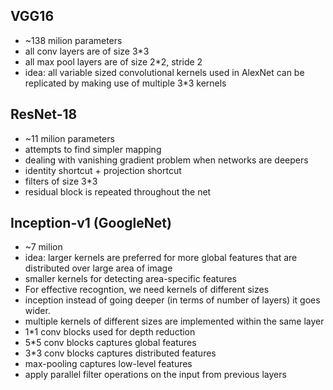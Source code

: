 ## VGG16
- ~138 milion parameters
- all conv layers are of size 3*3
- all max pool layers are of size 2*2, stride 2
- idea: all variable sized convolutional kernels used in AlexNet can be replicated by making use of multiple 3*3 kernels


## ResNet-18
- ~11 milion parameters
- attempts to find simpler mapping
- dealing with vanishing gradient problem when networks are deepers
- identity shortcut + projection shortcut
- filters of size 3*3
- residual block is repeated throughout the net

## Inception-v1 (GoogleNet)
- ~7 milion
- idea: larger kernels are preferred for more global features that are distributed over large area of image
- smaller kernels for detecting area-specific features
- For effective recogntion, we need kernels of different sizes
- inception instead of going deeper (in terms of number of layers) it goes wider.
- multiple kernels of different sizes are implemented within the same layer
- 1*1 conv blocks used for depth reduction
- 5*5 conv blocks captures global features
- 3*3 conv blocks captures distributed features
- max-pooling captures low-level features
- apply parallel filter operations on the input from previous layers
  
